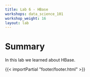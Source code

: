 ```yaml
---
title: Lab 6 - HBase
workshops: data_science_101
workshop_weight: 16
layout: lab
---
```


# Summary
In this lab we learned about HBase.

{{< importPartial "footer/footer.html" >}}
